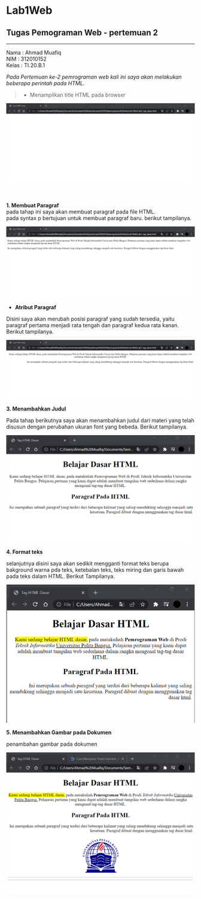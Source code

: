 # Lab1Web
## Tugas Pemograman Web - pertemuan 2

<hr>

Nama  : Ahmad Muafiq<br>
NIM   : 312010152<br>
Kelas : TI.20.B.1<br>

*Pada Pertemuan ke-2  pemrograman web kali ini saya akan melakukan beberapa perintah pada HTML.*<br>

> * Menampilkan title HTML pada browser <br>

![Gambar title HTML dasar](pictures/titleHTML.png)

<br>

**1. Membuat Paragraf**
<br>
pada tahap ini saya akan membuat paragraf pada file HTML. <br>
pada syntax p bertujuan untuk membuat paragraf baru. berikut tampilanya. <br>

![Gambar membuat paragraf baru](pictures/paragraf1.png)

- **Atribut Paragraf**

Disini saya akan merubah posisi paragraf yang sudah tersedia, yaitu paragraf pertama menjadi rata tengah dan paragraf kedua rata kanan. Berikut tampilanya.

![Gambar atribut paragraf](pictures/alignparagraf.png)

**3. Menambahkan Judul**

Pada tahap berikutnya saya akan menambahkan judul dari materi yang telah disusun dengan perubahan ukuran font yang bebeda. Berikut tampilanya.

![Gambar menambahkan judul](pictures/judul.png)

**4. Format teks**

selanjutnya disini saya akan sedikit mengganti format teks berupa bakground warna pda teks, ketebalan teks, teks miring dan garis bawah pada teks dalam HTML. Berikut Tampilanya.

![Gambar Format Teks](pictures/formatteks.png)

**5. Menambahkan Gambar pada Dokumen**

penambahan gambar pada dokumen

![Gambar input gambar](pictures/inputlogo.png)